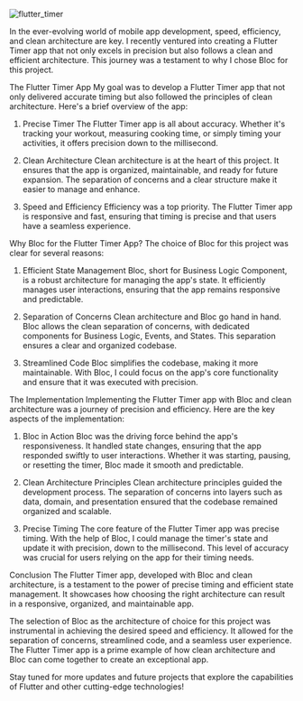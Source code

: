 
![flutter_timer](https://user-images.githubusercontent.com/77064568/130818685-ea7c89d1-9d73-4c6a-a4bc-786fdf9e031f.gif)


In the ever-evolving world of mobile app development, speed, efficiency, and clean architecture are key. I recently ventured into creating a Flutter Timer app that not only excels in precision but also follows a clean and efficient architecture. This journey was a testament to why I chose Bloc for this project.

The Flutter Timer App
My goal was to develop a Flutter Timer app that not only delivered accurate timing but also followed the principles of clean architecture. Here's a brief overview of the app:

1. Precise Timer
The Flutter Timer app is all about accuracy. Whether it's tracking your workout, measuring cooking time, or simply timing your activities, it offers precision down to the millisecond.

2. Clean Architecture
Clean architecture is at the heart of this project. It ensures that the app is organized, maintainable, and ready for future expansion. The separation of concerns and a clear structure make it easier to manage and enhance.

3. Speed and Efficiency
Efficiency was a top priority. The Flutter Timer app is responsive and fast, ensuring that timing is precise and that users have a seamless experience.

Why Bloc for the Flutter Timer App?
The choice of Bloc for this project was clear for several reasons:

1. Efficient State Management
Bloc, short for Business Logic Component, is a robust architecture for managing the app's state. It efficiently manages user interactions, ensuring that the app remains responsive and predictable.

2. Separation of Concerns
Clean architecture and Bloc go hand in hand. Bloc allows the clean separation of concerns, with dedicated components for Business Logic, Events, and States. This separation ensures a clear and organized codebase.

3. Streamlined Code
Bloc simplifies the codebase, making it more maintainable. With Bloc, I could focus on the app's core functionality and ensure that it was executed with precision.

The Implementation
Implementing the Flutter Timer app with Bloc and clean architecture was a journey of precision and efficiency. Here are the key aspects of the implementation:

1. Bloc in Action
Bloc was the driving force behind the app's responsiveness. It handled state changes, ensuring that the app responded swiftly to user interactions. Whether it was starting, pausing, or resetting the timer, Bloc made it smooth and predictable.

2. Clean Architecture Principles
Clean architecture principles guided the development process. The separation of concerns into layers such as data, domain, and presentation ensured that the codebase remained organized and scalable.

3. Precise Timing
The core feature of the Flutter Timer app was precise timing. With the help of Bloc, I could manage the timer's state and update it with precision, down to the millisecond. This level of accuracy was crucial for users relying on the app for their timing needs.

Conclusion
The Flutter Timer app, developed with Bloc and clean architecture, is a testament to the power of precise timing and efficient state management. It showcases how choosing the right architecture can result in a responsive, organized, and maintainable app.

The selection of Bloc as the architecture of choice for this project was instrumental in achieving the desired speed and efficiency. It allowed for the separation of concerns, streamlined code, and a seamless user experience. The Flutter Timer app is a prime example of how clean architecture and Bloc can come together to create an exceptional app.

Stay tuned for more updates and future projects that explore the capabilities of Flutter and other cutting-edge technologies!
